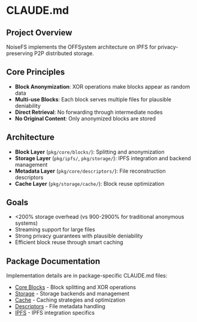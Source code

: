 # CLAUDE.md

## Project Overview

NoiseFS implements the OFFSystem architecture on IPFS for privacy-preserving P2P distributed storage.

## Core Principles

- **Block Anonymization**: XOR operations make blocks appear as random data
- **Multi-use Blocks**: Each block serves multiple files for plausible deniability
- **Direct Retrieval**: No forwarding through intermediate nodes
- **No Original Content**: Only anonymized blocks are stored

## Architecture

- **Block Layer** (`pkg/core/blocks/`): Splitting and anonymization
- **Storage Layer** (`pkg/ipfs/`, `pkg/storage/`): IPFS integration and backend management
- **Metadata Layer** (`pkg/core/descriptors/`): File reconstruction descriptors
- **Cache Layer** (`pkg/storage/cache/`): Block reuse optimization

## Goals

- <200% storage overhead (vs 900-2900% for traditional anonymous systems)
- Streaming support for large files
- Strong privacy guarantees with plausible deniability
- Efficient block reuse through smart caching

## Package Documentation

Implementation details are in package-specific CLAUDE.md files:
- [Core Blocks](pkg/core/blocks/CLAUDE.md) - Block splitting and XOR operations
- [Storage](pkg/storage/CLAUDE.md) - Storage backends and management
- [Cache](pkg/storage/cache/CLAUDE.md) - Caching strategies and optimization
- [Descriptors](pkg/core/descriptors/CLAUDE.md) - File metadata handling
- [IPFS](pkg/ipfs/CLAUDE.md) - IPFS integration specifics
